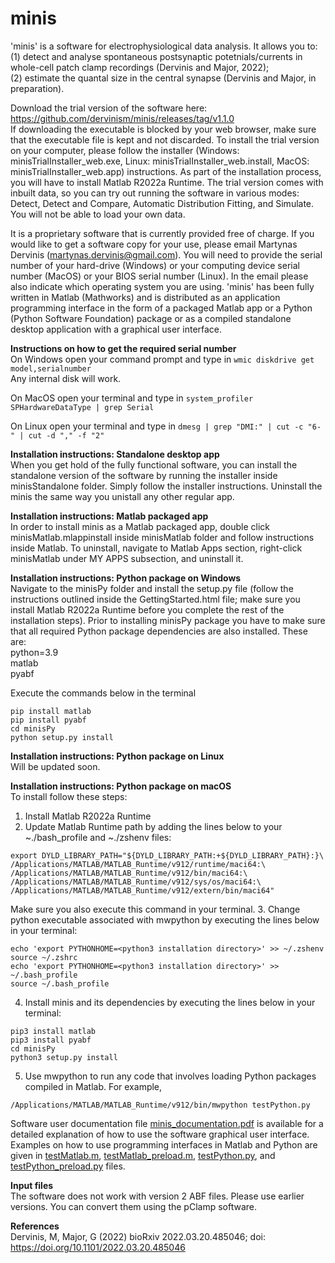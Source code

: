 # minis

'minis' is a software for electrophysiological data analysis.
It allows you to:\
(1) detect and analyse spontaneous postsynaptic potetnials/currents in whole-cell patch clamp recordings (Dervinis and Major, 2022);\
(2) estimate the quantal size in the central synapse (Dervinis and Major, in preparation).

Download the trial version of the software here: https://github.com/dervinism/minis/releases/tag/v1.1.0  \
If downloading the executable is blocked by your web browser, make sure that the executable file is kept and not discarded. To install the trial version on your computer, please follow the installer (Windows: minisTrialInstaller_web.exe, Linux: minisTrialInstaller_web.install, MacOS: minisTrialInstaller_web.app) instructions. As part of the installation process, you will have to install Matlab R2022a Runtime. The trial version comes with inbuilt data, so you can try out running the software in various modes: Detect, Detect and Compare, Automatic Distribution Fitting, and Simulate. You will not be able to load your own data.

It is a proprietary software that is currently provided free of charge. If you would like to get a software copy for your use, please email Martynas Dervinis (martynas.dervinis@gmail.com). You will need to provide the serial number of your hard-drive (Windows) or your computing device serial number (MacOS) or your BIOS serial number (Linux). In the email please also indicate which operating system you are using. 'minis' has been fully written in Matlab (Mathworks) and is distributed as an application programming interface in the form of a packaged Matlab app or a Python (Python Software Foundation) package or as a compiled standalone desktop application with a graphical user interface.

**Instructions on how to get the required serial number**\
On Windows open your command prompt and type in ```wmic diskdrive get model,serialnumber```\
Any internal disk will work.

On MacOS open your terminal and type in ```system_profiler SPHardwareDataType | grep Serial```

On Linux open your terminal and type in ```dmesg | grep "DMI:" | cut -c "6-" | cut -d "," -f "2"```

**Installation instructions: Standalone desktop app**\
When you get hold of the fully functional software, you can install the standalone version of the software by running the installer inside minisStandalone folder. Simply follow the installer instructions. Uninstall the minis the same way you unistall any other regular app.

**Installation instructions: Matlab packaged app**\
In order to install minis as a Matlab packaged app, double click minisMatlab.mlappinstall inside minisMatlab folder and follow instructions inside Matlab. To uninstall, navigate to Matlab Apps section, right-click minisMatlab under MY APPS subsection, and uninstall it.

**Installation instructions: Python package on Windows**\
Navigate to the minisPy folder and install the setup.py file (follow the instructions outlined inside the GettingStarted.html file; make sure you install Matlab R2022a Runtime before you complete the rest of the installation steps). Prior to installing minisPy package you have to make sure that all required Python package dependencies are also installed. These are:\
python=3.9\
matlab\
pyabf

Execute the commands below in the terminal
```
pip install matlab
pip install pyabf
cd minisPy
python setup.py install
```

**Installation instructions: Python package on Linux**\
Will be updated soon.

**Installation instructions: Python package on macOS**\
To install follow these steps:
1. Install Matlab R2022a Runtime
2. Update Matlab Runtime path by adding the lines below to your ~./bash_profile and ~./zshenv files:
```
export DYLD_LIBRARY_PATH="${DYLD_LIBRARY_PATH:+${DYLD_LIBRARY_PATH}:}\
/Applications/MATLAB/MATLAB_Runtime/v912/runtime/maci64:\
/Applications/MATLAB/MATLAB_Runtime/v912/bin/maci64:\
/Applications/MATLAB/MATLAB_Runtime/v912/sys/os/maci64:\
/Applications/MATLAB/MATLAB_Runtime/v912/extern/bin/maci64"
```
Make sure you also execute this command in your terminal.
3. Change python executable associated with mwpython by executing the lines below in your terminal:
```
echo 'export PYTHONHOME=<python3 installation directory>' >> ~/.zshenv
source ~/.zshrc
echo 'export PYTHONHOME=<python3 installation directory>' >> ~/.bash_profile
source ~/.bash_profile
```
4. Install minis and its dependencies by executing the lines below in your terminal:
```
pip3 install matlab
pip3 install pyabf
cd minisPy
python3 setup.py install
```
5. Use mwpython to run any code that involves loading Python packages compiled in Matlab. For example,
```
/Applications/MATLAB/MATLAB_Runtime/v912/bin/mwpython testPython.py
```

Software user documentation file [minis_documentation.pdf](https://github.com/dervinism/minis/blob/main/minis_documentation.pdf) is available for a detailed explanation of how to use the software graphical user interface. Examples on how to use programming interfaces in Matlab and Python are given in [testMatlab.m](https://github.com/dervinism/minis/blob/main/testMatlab.m), [testMatlab_preload.m](https://github.com/dervinism/minis/blob/main/testMatlab_preload.m), [testPython.py](https://github.com/dervinism/minis/blob/main/testPython.py), and [testPython_preload.py](https://github.com/dervinism/minis/blob/main/testPython_preload.py) files.

**Input files**\
The software does not work with version 2 ABF files. Please use earlier versions. You can convert them using the pClamp software.

**References**\
Dervinis, M, Major, G (2022) bioRxiv 2022.03.20.485046; doi: https://doi.org/10.1101/2022.03.20.485046

